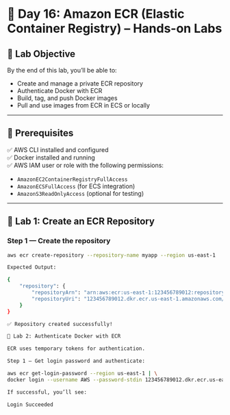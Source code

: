 # 🧪 Day 16: Amazon ECR (Elastic Container Registry) – Hands-on Labs

## 🎯 Lab Objective

By the end of this lab, you’ll be able to:
- Create and manage a private ECR repository
- Authenticate Docker with ECR
- Build, tag, and push Docker images
- Pull and use images from ECR in ECS or locally

---

## 🧰 Prerequisites

✅ AWS CLI installed and configured  
✅ Docker installed and running  
✅ AWS IAM user or role with the following permissions:
- `AmazonEC2ContainerRegistryFullAccess`
- `AmazonECSFullAccess` (for ECS integration)
- `AmazonS3ReadOnlyAccess` (optional for testing)

---

## 🧩 Lab 1: Create an ECR Repository

### Step 1 — Create the repository
```bash
aws ecr create-repository --repository-name myapp --region us-east-1

Expected Output:

{
    "repository": {
        "repositoryArn": "arn:aws:ecr:us-east-1:123456789012:repository/myapp",
        "repositoryUri": "123456789012.dkr.ecr.us-east-1.amazonaws.com/myapp"
    }
}

✅ Repository created successfully!

🧩 Lab 2: Authenticate Docker with ECR

ECR uses temporary tokens for authentication.

Step 1 — Get login password and authenticate:

aws ecr get-login-password --region us-east-1 | \
docker login --username AWS --password-stdin 123456789012.dkr.ecr.us-east-1.amazonaws.com

If successful, you’ll see:

Login Succeeded


